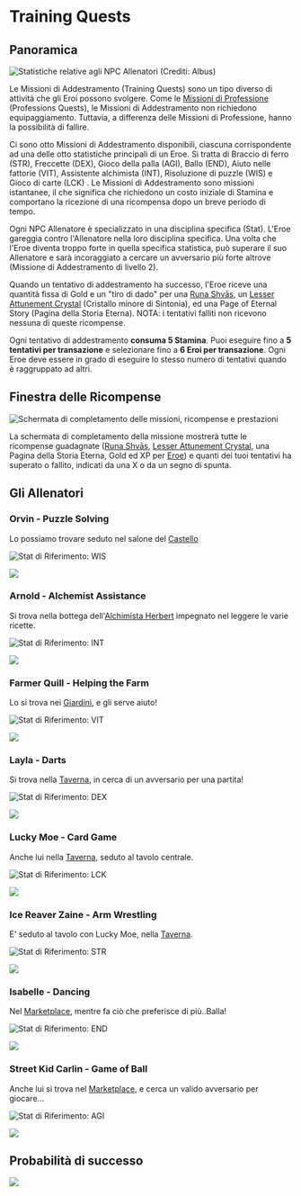 # Training Quests

## Panoramica

![Statistiche relative agli NPC Allenatori (Crediti: Albus)](<../../.gitbook/assets/Training Quests Banner (1).png>)



Le Missioni di Addestramento (Training Quests) sono un tipo diverso di attività che gli Eroi possono svolgere. Come le [Missioni di Professione](professions/) (Professions Quests), le Missioni di Addestramento non richiedono equipaggiamento. Tuttavia, a differenza delle Missioni di Professione, hanno la possibilità di fallire.

Ci sono otto Missioni di Addestramento disponibili, ciascuna corrispondente ad una delle otto statistiche principali di un Eroe. Si tratta di Braccio di ferro (STR), Freccette (DEX), Gioco della palla (AGI), Ballo (END), Aiuto nelle fattorie (VIT), Assistente alchimista (INT), Risoluzione di puzzle (WIS) e Gioco di carte (LCK) . Le Missioni di Addestramento sono missioni istantanee, il che significa che richiedono un costo iniziale di Stamina e comportano la ricezione di una ricompensa dopo un breve periodo di tempo.

Ogni NPC Allenatore è specializzato in una disciplina specifica (Stat). L'Eroe gareggia contro l'Allenatore nella loro disciplina specifica. Una volta che l'Eroe diventa troppo forte in quella specifica statistica, può superare il suo Allenatore e sarà incoraggiato a cercare un avversario più forte altrove (Missione di Addestramento di livello 2).

Quando un tentativo di addestramento ha successo, l'Eroe riceve una quantità fissa di Gold e un "tiro di dado" per una [Runa Shvās](heroes/leveling.md), un [Lesser Attunement Crystal](heroes/attunement-crystal/#lesser-attunement-crystal) (Cristallo minore di Sintonia), ed una Page of Eternal Story (Pagina della Storia Eterna). NOTA: i tentativi falliti non ricevono nessuna di queste ricompense.

Ogni tentativo di addestramento **consuma 5 Stamina**. Puoi eseguire fino a **5 tentativi per transazione** e selezionare fino a **6 Eroi per transazione**. Ogni Eroe deve essere in grado di eseguire lo stesso numero di tentativi quando è raggruppato ad altri.

## Finestra delle Ricompense

![Schermata di completamento delle missioni, ricompense e prestazioni](<../../.gitbook/assets/training quest completion screen reward.png>)

La schermata di completamento della missione mostrerà tutte le ricompense guadagnate ([Runa Shvās](heroes/leveling.md), [Lesser Attunement Crystal](heroes/attunement-crystal/#lesser-attunement-crystal), una Pagina della Storia Eterna, Gold ed XP per [Eroe](heroes/)) e quanti dei tuoi tentativi ha superato o fallito, indicati da una X o da un segno di spunta.

## Gli Allenatori

### Orvin - Puzzle Solving&#x20;

Lo possiamo trovare seduto nel salone del [Castello](castle.md)

![Stat di Riferimento: WIS](<../../.gitbook/assets/Orvin 1 (1).png>)

![](<../../.gitbook/assets/Orvin 2.png>)

### Arnold - Alchemist Assistance

Si trova nella bottega dell'[Alchimista Herbert](alchemist.md) impegnato nel leggere le varie ricette.

![Stat di Riferimento: INT](<../../.gitbook/assets/Arnold 1.png>)

![](<../../.gitbook/assets/Arnold 2.png>)

### Farmer Quill - Helping the Farm

Lo si trova nei [Giardini](../../the-gardens/), e gli serve aiuto!

![Stat di Riferimento: VIT](<../../.gitbook/assets/Quill 1.png>)

![](<../../.gitbook/assets/quill 2.png>)

### Layla - Darts

Si trova nella [Taverna](tavern.md), in cerca di un avversario per una partita!

![Stat di Riferimento: DEX](<../../.gitbook/assets/Layla 1.png>)

![](<../../.gitbook/assets/Layla 2.png>)

### Lucky Moe - Card Game

Anche lui nella [Taverna](tavern.md), seduto al tavolo centrale.

![Stat di Riferimento: LCK](<../../.gitbook/assets/Moe 1.png>)

![](<../../.gitbook/assets/Moe 2.png>)

### Ice Reaver Zaine - Arm Wrestling

E' seduto al tavolo con Lucky Moe, nella [Taverna](tavern.md).

![Stat di Riferimento: STR](<../../.gitbook/assets/Zaine 1.png>)

![](<../../.gitbook/assets/Zaine 2.png>)

### Isabelle - Dancing

Nel [Marketplace](marketplace.md), mentre fa ciò che preferisce di più..Balla!

![Stat di Riferimento: END](<../../.gitbook/assets/Isabelle 1.png>)

![](<../../.gitbook/assets/Isabelle 2.png>)

### Street Kid Carlin - Game of Ball

Anche lui si trova nel [Marketplace](marketplace.md), e cerca un valido avversario per giocare...

![Stat di Riferimento: AGI](<../../.gitbook/assets/Street Kid Carlin 1.png>)

![](<../../.gitbook/assets/Street Kid Carlin 2.png>)

## Probabilità di successo

![](<../../.gitbook/assets/Training Quests Banner detailed.png>)

